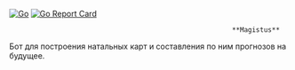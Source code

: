 [![Go](https://github.com/Izumra/Magistus/actions/workflows/go.yml/badge.svg)](https://github.com/Izumra/Magistus/actions/workflows/go.yml) [![Go Report Card](https://goreportcard.com/badge/github.com/Izumra/Magistus)](https://goreportcard.com/report/github.com/Izumra/Magistus)

                                                            **Magistus**

Бот для построения натальных карт и составления по ним прогнозов на будущее.


